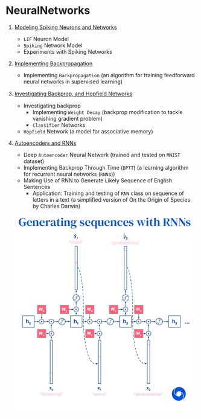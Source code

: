 # NeuralNetworks
1. [Modeling Spiking Neurons and Networks](./A1)
   - `LIF` Neuron Model
   - `Spiking` Network Model
   - Experiments with Spiking Networks

2. [Implementing Backpropagation](./A2)
   - Implementing `Backpropagation` (an algorithm for training feedforward neural networks in supervised learning)

3. [Investigating Backprop, and Hopﬁeld Networks](./A3)
   - Investigating backprop
      - Implementing `Weight Decay` (backprop modification to tackle vanishing gradient problem)
      - `Classifier` Networks
   - `Hopfield` Network (a model for associative memory)

4. [Autoencoders and RNNs](./A4)
   - Deep `Autoencoder` Neural Network (trained and tested on `MNIST` dataset)
   - Implementing Backprop Through Time (`BPTT`) (a learning algorithm for recurrent neural networks (`RNN`s))
   - Making Use of RNN to Generate Likely Sequence of English Sentences
      - Application: Training and testing of `RNN` class on sequence of letters in a text (a simplified version of On the Origin of Species by Charles Darwin)



   ![](./assets/GenSeqRNN.png)

